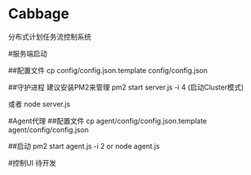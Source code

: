 Cabbage
=======
分布式计划任务流控制系统

#服务端启动

##配置文件
cp config/config.json.template config/config.json

##守护进程
建议安装PM2来管理
pm2 start server.js -i 4 (启动Cluster模式)

或者
node server.js

#Agent代理
##配置文件
cp agent/config/config.json.template agent/config/config.json

##启动
pm2 start agent.js -i 2 
or
node agent.js


#控制UI
待开发
